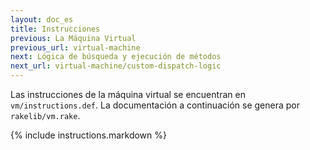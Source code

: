 ```yaml
---
layout: doc_es
title: Instrucciones
previous: La Máquina Virtual
previous_url: virtual-machine
next: Lógica de búsqueda y ejecución de métodos
next_url: virtual-machine/custom-dispatch-logic
---
```


Las instrucciones de la máquina virtual se encuentran en `vm/instructions.def`. La
documentación a continuación se genera por `rakelib/vm.rake`.

{% include instructions.markdown %}

